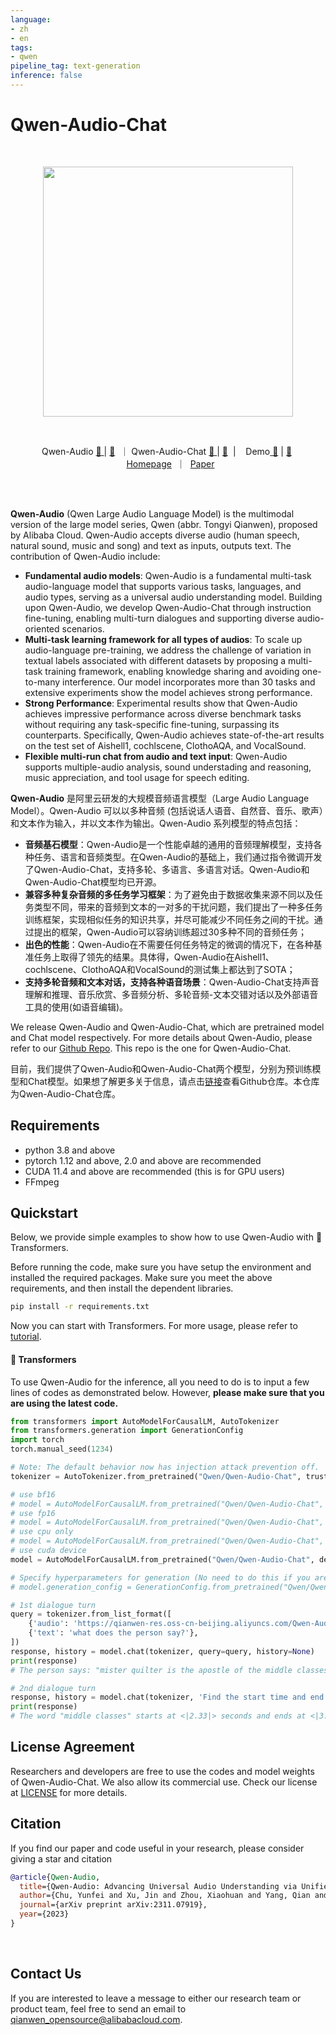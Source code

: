 ```yaml
---
language:
- zh
- en
tags:
- qwen
pipeline_tag: text-generation
inference: false
---
```


# Qwen-Audio-Chat

<br>

<p align="center">
    <img src="https://qianwen-res.oss-cn-beijing.aliyuncs.com/Qwen-Audio/audio_logo.jpg" width="400"/>
<p>
<br>

<p align="center">
        Qwen-Audio <a href="https://www.modelscope.cn/models/qwen/QWen-Audio/summary">🤖 <a> | <a href="https://huggingface.co/Qwen/Qwen-Audio">🤗</a>&nbsp ｜ Qwen-Audio-Chat <a href="https://www.modelscope.cn/models/qwen/QWen-Audio-Chat/summary">🤖 <a>| <a href="https://huggingface.co/Qwen/Qwen-Audio-Chat">🤗</a>&nbsp | &nbsp&nbsp Demo<a href="https://modelscope.cn/studios/qwen/Qwen-Audio-Chat-Demo/summary"> 🤖</a> | <a href="https://huggingface.co/spaces/Qwen/Qwen-Audio">🤗</a>&nbsp
<br>
&nbsp&nbsp<a href="https://qwen-audio.github.io/Qwen-Audio/">Homepage</a>&nbsp ｜ &nbsp<a href="http://arxiv.org/abs/2311.07919">Paper</a>
</p>
<br><br>

**Qwen-Audio** (Qwen Large Audio Language Model) is the multimodal version of the large model series, Qwen (abbr. Tongyi Qianwen), proposed by Alibaba Cloud. Qwen-Audio accepts diverse audio (human speech, natural sound, music and song) and text as inputs, outputs text. The contribution of Qwen-Audio include:

- **Fundamental audio models**: Qwen-Audio is a fundamental multi-task audio-language model that supports various tasks, languages, and audio types, serving as a universal audio understanding model. Building upon Qwen-Audio, we develop Qwen-Audio-Chat through instruction fine-tuning, enabling multi-turn dialogues and supporting diverse audio-oriented scenarios.
- **Multi-task learning framework for all types of audios**: To scale up audio-language pre-training, we address the challenge of variation in textual labels associated with different datasets by proposing a multi-task training framework, enabling knowledge sharing and avoiding one-to-many interference. Our model incorporates more than 30 tasks and extensive experiments show the model achieves strong performance.
- **Strong Performance**: Experimental results show that Qwen-Audio achieves impressive performance across diverse benchmark tasks without requiring any task-specific fine-tuning, surpassing its counterparts. Specifically, Qwen-Audio achieves state-of-the-art results on the test set of Aishell1, cochlscene, ClothoAQA, and VocalSound.
- **Flexible multi-run chat from audio and text input**: Qwen-Audio supports multiple-audio analysis, sound understading and reasoning, music appreciation, and tool usage for speech editing.

**Qwen-Audio** 是阿里云研发的大规模音频语言模型（Large Audio Language Model）。Qwen-Audio 可以以多种音频 (包括说话人语音、自然音、音乐、歌声）和文本作为输入，并以文本作为输出。Qwen-Audio 系列模型的特点包括：

- **音频基石模型**：Qwen-Audio是一个性能卓越的通用的音频理解模型，支持各种任务、语言和音频类型。在Qwen-Audio的基础上，我们通过指令微调开发了Qwen-Audio-Chat，支持多轮、多语言、多语言对话。Qwen-Audio和Qwen-Audio-Chat模型均已开源。
- **兼容多种复杂音频的多任务学习框架**：为了避免由于数据收集来源不同以及任务类型不同，带来的音频到文本的一对多的干扰问题，我们提出了一种多任务训练框架，实现相似任务的知识共享，并尽可能减少不同任务之间的干扰。通过提出的框架，Qwen-Audio可以容纳训练超过30多种不同的音频任务；
- **出色的性能**：Qwen-Audio在不需要任何任务特定的微调的情况下，在各种基准任务上取得了领先的结果。具体得，Qwen-Audio在Aishell1、cochlscene、ClothoAQA和VocalSound的测试集上都达到了SOTA；
- **支持多轮音频和文本对话，支持各种语音场景**：Qwen-Audio-Chat支持声音理解和推理、音乐欣赏、多音频分析、多轮音频-文本交错对话以及外部语音工具的使用(如语音编辑)。


We release Qwen-Audio and Qwen-Audio-Chat, which are pretrained model and Chat model respectively. For more details about Qwen-Audio, please refer to our [Github Repo](https://github.com/QwenLM/Qwen-Audio/tree/main). This repo is the one for Qwen-Audio-Chat.
<br>

目前，我们提供了Qwen-Audio和Qwen-Audio-Chat两个模型，分别为预训练模型和Chat模型。如果想了解更多关于信息，请点击[链接](https://github.com/QwenLM/Qwen-Audio/tree/main)查看Github仓库。本仓库为Qwen-Audio-Chat仓库。


## Requirements
* python 3.8 and above
* pytorch 1.12 and above, 2.0 and above are recommended
* CUDA 11.4 and above are recommended (this is for GPU users)
* FFmpeg
  <br>

## Quickstart
Below, we provide simple examples to show how to use Qwen-Audio with 🤗 Transformers.

Before running the code, make sure you have setup the environment and installed the required packages. Make sure you meet the above requirements, and then install the dependent libraries.

```bash
pip install -r requirements.txt
```
Now you can start with Transformers. For more usage, please refer to [tutorial](https://github.com/QwenLM/Qwen-Audio/blob/main/TUTORIAL.md).

#### 🤗 Transformers

To use Qwen-Audio for the inference, all you need to do is to input a few lines of codes as demonstrated below. However, **please make sure that you are using the latest code.**

```python
from transformers import AutoModelForCausalLM, AutoTokenizer
from transformers.generation import GenerationConfig
import torch
torch.manual_seed(1234)

# Note: The default behavior now has injection attack prevention off.
tokenizer = AutoTokenizer.from_pretrained("Qwen/Qwen-Audio-Chat", trust_remote_code=True)

# use bf16
# model = AutoModelForCausalLM.from_pretrained("Qwen/Qwen-Audio-Chat", device_map="auto", trust_remote_code=True, bf16=True).eval()
# use fp16
# model = AutoModelForCausalLM.from_pretrained("Qwen/Qwen-Audio-Chat", device_map="auto", trust_remote_code=True, fp16=True).eval()
# use cpu only
# model = AutoModelForCausalLM.from_pretrained("Qwen/Qwen-Audio-Chat", device_map="cpu", trust_remote_code=True).eval()
# use cuda device
model = AutoModelForCausalLM.from_pretrained("Qwen/Qwen-Audio-Chat", device_map="cuda", trust_remote_code=True).eval()

# Specify hyperparameters for generation (No need to do this if you are using transformers>4.32.0)
# model.generation_config = GenerationConfig.from_pretrained("Qwen/Qwen-Audio-Chat", trust_remote_code=True)

# 1st dialogue turn
query = tokenizer.from_list_format([
    {'audio': 'https://qianwen-res.oss-cn-beijing.aliyuncs.com/Qwen-Audio/1272-128104-0000.flac'}, # Either a local path or an url
    {'text': 'what does the person say?'},
])
response, history = model.chat(tokenizer, query=query, history=None)
print(response)
# The person says: "mister quilter is the apostle of the middle classes and we are glad to welcome his gospel".

# 2nd dialogue turn
response, history = model.chat(tokenizer, 'Find the start time and end time of the word "middle classes"', history=history)
print(response)
# The word "middle classes" starts at <|2.33|> seconds and ends at <|3.26|> seconds.
```


## License Agreement
Researchers and developers are free to use the codes and model weights of Qwen-Audio-Chat. We also allow its commercial use. Check our license at [LICENSE](https://github.com/QwenLM/Qwen-Audio/blob/main/LICENSE.txt) for more details.
<br>

## Citation
If you find our paper and code useful in your research, please consider giving a star and citation

```BibTeX
@article{Qwen-Audio,
  title={Qwen-Audio: Advancing Universal Audio Understanding via Unified Large-Scale Audio-Language Models},
  author={Chu, Yunfei and Xu, Jin and Zhou, Xiaohuan and Yang, Qian and Zhang, Shiliang and Yan, Zhijie  and Zhou, Chang and Zhou, Jingren},
  journal={arXiv preprint arXiv:2311.07919},
  year={2023}
}
```
<br>

## Contact Us

If you are interested to leave a message to either our research team or product team, feel free to send an email to qianwen_opensource@alibabacloud.com.

